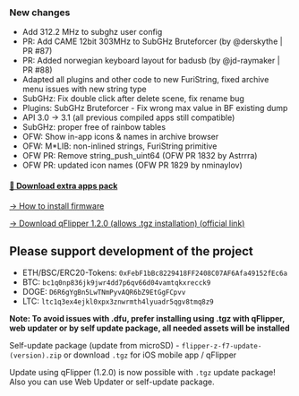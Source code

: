 ### New changes
* Add 312.2 MHz to subghz user config
* PR: Add CAME 12bit 303MHz to SubGHz Bruteforcer (by @derskythe | PR #87)
* PR: Added norwegian keyboard layout for badusb (by @jd-raymaker | PR #88)
* Adapted all plugins and other code to new FuriString, fixed archive menu issues with new string type
* SubGHz: Fix double click after delete scene, fix rename bug
* Plugins: SubGHz Bruteforcer - Fix wrong max value in BF existing dump
* API 3.0 -> 3.1 (all previous compiled apps still compatible)
* SubGHz: proper free of rainbow tables
* OFW: Show in-app icons & names in archive browser
* OFW: M*LIB: non-inlined strings, FuriString primitive
* OFW PR: Remove string_push_uint64 (OFW PR 1832 by Astrrra)
* OFW PR: updated icon names (OFW PR 1829 by nminaylov)

#### [🎲 Download extra apps pack](https://download-directory.github.io/?url=https://github.com/UberGuidoZ/Flipper/tree/main/Applications/Unleashed)

[-> How to install firmware](https://github.com/DarkFlippers/unleashed-firmware/blob/dev/documentation/HowToInstall.md)

[-> Download qFlipper 1.2.0 (allows .tgz installation) (official link)](https://update.flipperzero.one/builds/qFlipper/1.2.0/)

## Please support development of the project
* ETH/BSC/ERC20-Tokens: `0xFebF1bBc8229418FF2408C07AF6Afa49152fEc6a`
* BTC: `bc1q0np836jk9jwr4dd7p6qv66d04vamtqkxrecck9`
* DOGE: `D6R6gYgBn5LwTNmPyvAQR6bZ9EtGgFCpvv`
* LTC: `ltc1q3ex4ejkl0xpx3znwrmth4lyuadr5qgv8tmq8z9`

**Note: To avoid issues with .dfu, prefer installing using .tgz with qFlipper, web updater or by self update package, all needed assets will be installed**

Self-update package (update from microSD) - `flipper-z-f7-update-(version).zip` or download `.tgz` for iOS mobile app / qFlipper

Update using qFlipper (1.2.0) is now possible with `.tgz` update package! Also you can use Web Updater or self-update package.

